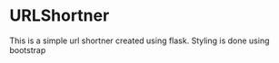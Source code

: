# URLShortner

This is a simple url shortner created using flask. Styling is done using bootstrap  
